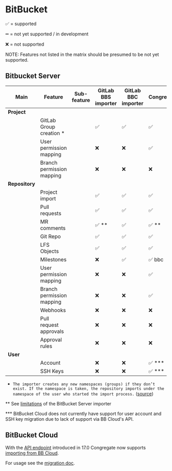 # BitBucket

:white_check_mark: = supported

:heavy_minus_sign: = not yet supported / in development

:x: = not supported

NOTE: Features not listed in the matrix should be presumed to be not yet supported.

## Bitbucket Server

| Main           | Feature                   | Sub-feature | GitLab BBS importer   | GitLab BBC importer | Congregate             |
| -------------- | ------------------------- | ----------- | --------------------- | ------------------- | ---------------------- |
| **Project**    |
|                | GitLab Group creation *   |             | :white_check_mark:    | :white_check_mark:  | :white_check_mark:     |
|                | User permission mapping   |             | :x:                   | :x:                 | :white_check_mark:     |
|                | Branch permission mapping |             | :x:                   | :x:                 | :x:                    |
| **Repository** |
|                | Project import            |             | :white_check_mark:    | :white_check_mark:  | :white_check_mark:     |
|                | Pull requests             |             | :white_check_mark:    | :white_check_mark:  | :white_check_mark:     |
|                | MR comments               |             | :white_check_mark: ** | :white_check_mark:  | :white_check_mark: **  |
|                | Git Repo                  |             | :white_check_mark:    | :white_check_mark:  | :white_check_mark:     |
|                | LFS Objects               |             | :white_check_mark:    | :white_check_mark:  | :white_check_mark:     |
|                | Milestones                |             | :x:                   | :white_check_mark:  | :white_check_mark: bbc |
|                | User permission mapping   |             | :x:                   | :x:                 | :white_check_mark:     |
|                | Branch permission mapping |             | :x:                   | :x:                 | :white_check_mark:     |
|                | Webhooks                  |             | :x:                   | :x:                 | :x:                    |
|                | Pull request approvals    |             | :x:                   | :x:                 | :x:                    |
|                | Approval rules            |             | :x:                   | :x:                 | :x:                    |
| **User**       |
|                | Account                   |             | :x:                   | :x:                 | :white_check_mark: *** |
|                | SSH Keys                  |             | :x:                   | :x:                 | :white_check_mark: *** |

* `The importer creates any new namespaces (groups) if they don’t exist. If the namespace is taken, the repository imports under the namespace of the user who started the import process.` ([source](https://docs.gitlab.com/ee/user/project/import/bitbucket_server.html#user-assignment))

** See [limitations](https://docs.gitlab.com/ee/user/project/import/bitbucket_server.html#items-that-are-not-imported) of the BitBucket Server importer

*** BitBucket Cloud does not currently have support for user account and SSH key migration due to lack of support via BB Cloud's API.

## BitBucket Cloud

With the [API endpoint](https://docs.gitlab.com/ee/api/import.html#import-repository-from-bitbucket-cloud) introduced in 17.0 Congregate now supports [importing from BB Cloud](https://docs.gitlab.com/ee/user/project/import/bitbucket.html).

For usage see the [migration doc](/docs/customer/bitbucket-cloud-migration-doc.md).
